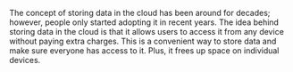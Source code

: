The concept of storing data in the cloud has been around for decades; however, people only started adopting it in recent years. The idea behind storing data in the cloud is that it allows users to access it from any device without paying extra charges. This is a convenient way to store data and make sure everyone has access to it. Plus, it frees up space on individual devices.
